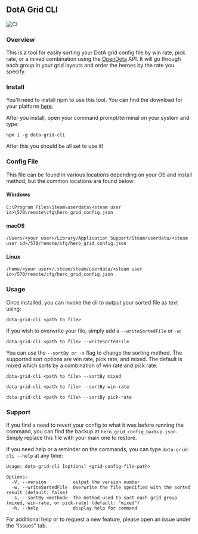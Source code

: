 ## DotA Grid CLI

![CI](https://github.com/tvelich/dota-grid-cli/workflows/CI/badge.svg)

### Overview

This is a tool for easily sorting your DotA grid config file by win rate, pick rate, or a mixed combination using the
[OpenDota](https://www.opendota.com/) API. It will go through each group in your grid layouts and order the heroes
by the rate you specify.

### Install

You'll need to install npm to use this tool. You can find the download for your platform
[here](https://nodejs.org/en/download/).

After you install, open your command prompt/terminal on your system and type:

```
npm i -g dota-grid-cli
```

After this you should be all set to use it!

### Config File

This file can be found in various locations depending on your OS and install method, but the common locations are found
below:

#### Windows

```
C:\Program Files\Steam\userdata\<steam user id>\570\remote\cfg\hero_grid_config.json
```

#### macOS

```
/Users/<your user>/Library/Application Support/Steam/userdata/<steam user id>/570/remote/cfg/hero_grid_config.json
```

#### Linux

```
/home/<your user>/.steam/steam/userdata/<steam user id>/570/remote/cfg/hero_grid_config.json
```

### Usage

Once installed, you can invoke the cli to output your sorted file as text using:

```
dota-grid-cli <path to file>
```

If you wish to overwrite your file, simply add a `--writeSortedFile` or `-w`:

```
dota-grid-cli <path to file> --writeSortedFile
```

You can use the `--sortBy or -s` flag to change the sorting method. The supported sort options are win rate, pick rate,
and mixed. The default is mixed which sorts by a combination of win rate and pick rate:

```
dota-grid-cli <path to file> --sortBy mixed
```

```
dota-grid-cli <path to file> --sortBy win-rate
```

```
dota-grid-cli <path to file> --sortBy pick-rate
```

### Support

If you find a need to revert your config to what it was before running the command, you can find the backup at
`hero_grid_config_backup.json`. Simply replace this file with your main one to restore.

If you need help or a reminder on the commands, you can type `dota-grid-cli --help` at any time:

```
Usage: dota-grid-cli [options] <grid-config-file-path>

Options:
  -V, --version          output the version number
  -w, --writeSortedFile  Overwrite the file specified with the sorted result (default: false)
  -s, --sortBy <method>  The method used to sort each grid group (mixed, win-rate, or pick-rate) (default: "mixed")
  -h, --help             display help for command
```

For additional help or to request a new feature, please open an issue under the "Issues" tab.
